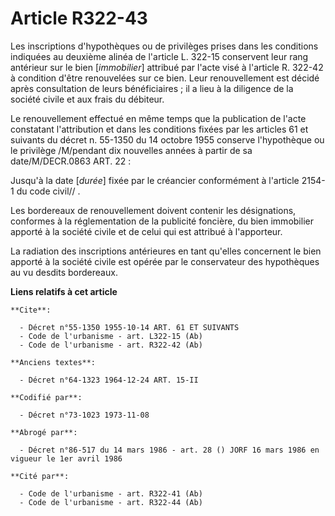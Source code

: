 # Article R322-43

Les inscriptions d'hypothèques ou de privilèges prises dans les conditions indiquées au deuxième alinéa de l'article L.
322-15 conservent leur rang antérieur sur le bien [*immobilier*] attribué par l'acte visé à l'article R. 322-42 à condition
d'être renouvelées sur ce bien. Leur renouvellement est décidé après consultation de leurs bénéficiaires ; il a lieu à la
diligence de la société civile et aux frais du débiteur.

Le renouvellement effectué en même temps que la publication de l'acte constatant l'attribution et dans les conditions fixées
par les articles 61 et suivants du décret n. 55-1350 du 14 octobre 1955 conserve l'hypothèque ou le privilège /M/pendant dix
nouvelles années à partir de sa date/M/DECR.0863 ART. 22 :

Jusqu'à la date [*durée*] fixée par le créancier conformément à l'article 2154-1 du code civil// .

Les bordereaux de renouvellement doivent contenir les désignations, conformes à la réglementation de la publicité foncière,
du bien immobilier apporté à la société civile et de celui qui est attribué à l'apporteur.

La radiation des inscriptions antérieures en tant qu'elles concernent le bien apporté à la société civile est opérée par le
conservateur des hypothèques au vu desdits bordereaux.

**Liens relatifs à cet article**

	**Cite**:

	  - Décret n°55-1350 1955-10-14 ART. 61 ET SUIVANTS
	  - Code de l'urbanisme - art. L322-15 (Ab)
	  - Code de l'urbanisme - art. R322-42 (Ab)

	**Anciens textes**:

	  - Décret n°64-1323 1964-12-24 ART. 15-II

	**Codifié par**:

	  - Décret n°73-1023 1973-11-08

	**Abrogé par**:

	  - Décret n°86-517 du 14 mars 1986 - art. 28 () JORF 16 mars 1986 en vigueur le 1er avril 1986

	**Cité par**:

	  - Code de l'urbanisme - art. R322-41 (Ab)
	  - Code de l'urbanisme - art. R322-44 (Ab)
